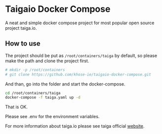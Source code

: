 # Taigaio Docker Compose

A neat and simple docker compose project for most popular open source project taiga.io.

## How to use

The project should be put as `/root/containers/taiga` by default, so please make the path and clone the project first.

```bash
# mkdir -p /root/containers
# git clone https://github.com/khose-ie/taigaio-docker-compose.git
```

And than, go into the folder and start the docker-compose.

```bash
cd /root/containers/taiga
docker-compose -f taiga.yaml up -d
```
That is OK.

Please see .env for the environment variables.

For more information about taiga.io please see taiga official [website](https://taiga.io/).
